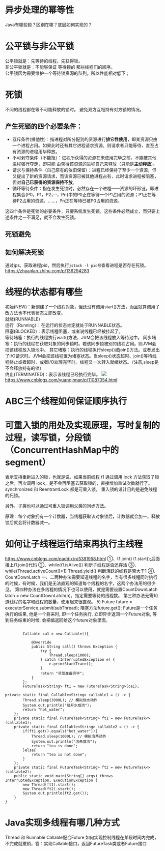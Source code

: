# 异步处理的幂等性

Java有哪些锁？区别在哪？底层如何实现的？

# 公平锁与非公平锁
公平锁就是：先等待的线程，先获得锁。  
非公平锁就是：不能够保证 等待锁的 那些线程们的顺序。  
公平锁因为需要维护一个等待锁资源的队列，所以性能相对低下；

# 死锁
不同的线程都在等不可能释放的锁时。 
避免双方互相持有对方锁的情况。 

## 产生死锁的四个必要条件：
- 互斥条件(排他性)：指进程对所分配到的资源进行**排它性使用**，即某资源只由一个进程占用。如果此时还有其它进程请求资源，则请求者只能等待，直至占有资源的进程用毕释放。
- 不可剥夺条件（不能抢）：进程所获得的资源在未使用完毕之前，不能被其他进程强行夺走，即只能 由获得该资源的进程自己来释放（只能是**主动释放**)。
- 请求与保持条件（自己原有的依旧保留）：进程已经保持了至少一个资源，但又提出了新的资源请求，而该资源已被其他进程占有，此时请求进程被阻塞，但对**自己已获得的资源保持不放**。
- 循环等待条件：指在发生死锁时，必然存在一个进程——资源的环形链，即进程集合{P0，P1，P2，···，Pn}中的P0正在等待一个P1占用的资源；P1正在等待P2占用的资源，……，Pn正在等待已被P0占用的资源。
   
这四个条件是死锁的必要条件，只要系统发生死锁，这些条件必然成立，而只要上述条件之一不满足，就不会发生死锁。 

## 死锁避免


## 如何解决死锁
通过jps，获取进程pid，然后执行`jstack -l pid号`查看进程是否存在死锁。 
https://zhuanlan.zhihu.com/p/136294283


# 线程的状态都有哪些
初始(NEW)：新创建了一个线程对象，但还没有调用start()方法，而且就算调用了改方法也不代表状态立即改变。  
就绪(RUNNABLE)  
运行（Running）：在运行的状态肯定就处于RUNNABLE状态。  
阻塞(BLOCKED)：表示线程阻塞，或者说线程已经被挂起了。  
     等待堵塞：执行的线程执行wait()方法，JVM会把该线程放入等待池中。
     同步堵塞：执行的线程在获取对象的同步锁时。若该同步锁被别的线程占用。则JVM会把该线程放入锁池中。 
     其它堵塞：执行的线程执行sleep()或join()方法。或者发出了I/O请求时。JVM会把该线程置为堵塞状态。当sleep()状态超时、join()等待线程终止或者超时、或者I/O处理完毕时。线程又一次转入就绪状态。（注意,sleep是不会释放持有的锁）  
终止(TERMINATED)：表示该线程已经执行完毕。
![](https://img2018.cnblogs.com/blog/1113901/201906/1113901-20190625232635949-798047380.png)
https://www.cnblogs.com/yuanqinnan/p/11087354.html

# ABC三个线程如何保证顺序执行



# 可重入锁的用处及实现原理，写时复制的过程，读写锁，分段锁（ConcurrentHashMap中的segment）
表示支持重新进入的锁，也就是说，如果当前线程 t1 通过调用 lock 方法获取了锁之后，再次调用 lock，是不会再阻塞去获取锁的，直接增加重试次数就行了。synchronized 和 ReentrantLock 都是可重入锁。
重入锁的设计目的是避免线程的死锁。

另外，子类也可以通过可重入锁调用父类的同步方法。  

原理：每个对象拥有一个计数器，当线程获取该对象锁后，计数器就会加一，释放锁后就会将计数器减一。

# 如何让子线程运行结束再执行主线程
https://www.cnblogs.com/paddix/p/5381958.html
①、t1.join()
t1.start();后面接上t1.join()代码
②、while(t1.isAlive())
判断子线程是否还存活
③、while(Thread.activeCount()>1) Thread.yield()
判断活跃的线程是否大于1
④、CountDownLatch 
一、二两种办法需要知道线程的名字，当有很多线程同时执行的时候，有时候，我们是无法直观的知道每个线程的名字，这两个办法用的很少见。
第四种办法在多线程的情况下也可以使用，就是需要设置CountDownLatch latch = new CountDownLatch(n)，指定需要等待的线程数。
第三种办法无需知道线程的名字和线程的数量，使用起来很直观。
5) Future future = executorService.submit(subThread);
阻塞方法future.get();
Future是一个任务执行的结果, 他是一个将来时, 即一个任务执行, 立即异步返回一个Future对象, 等到任务结束的时候, 会把值返回给这个future对象里面。
```

		Callable ca1 = new Callable(){
 
			@Override
			public String call() throws Exception {
				try {
					Thread.sleep(1000);
				} catch (InterruptedException e) {
					e.printStackTrace();
				}
				return "凉菜准备完毕";
			}
		};
		FutureTask<String> ft1 = new FutureTask<String>(ca1);
```

```
private static final Callable<String> callable1 = () -> {
        Thread.sleep(3000L); // 模拟烧水动作
        System.out.println("烧开水成功");
        return "hot_water";
    };
    private static final FutureTask<String> ft1 = new FutureTask<>(callable1);
    private static final Callable<String> callable2 = () -> {
        if(ft1.get().equals("hot_water")){
            Thread.sleep(1000L); // 模拟泡茶动作
            System.out.println("泡茶成功");
            return "tea is done";
        }else{
            return "tea is not done";
        }
    };
    private static final FutureTask<String> ft2 = new FutureTask<>(callable2);
    public static void main(String[] args) throws InterruptedException, ExecutionException {
        new Thread(ft1).start();
        new Thread(ft2).start();
        System.out.println(ft2.get());
    }
}
```

# Java实现多线程有哪几种方式
Thread 和 Runnable
Callable配合Future
如何实现控制线程在某段时间内完成，不完成就撤销，答：实现Callable接口，返回FutureTask类或者Future接口
 